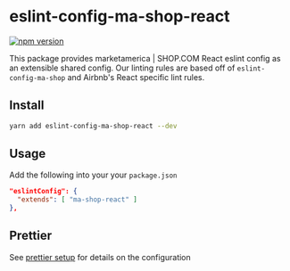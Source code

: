 # eslint-config-ma-shop-react

[![npm version](https://badge.fury.io/js/eslint-config-ma-shop-react.svg)](http://badge.fury.io/js/eslint-config-ma-shop-react)

This package provides marketamerica | SHOP.COM React eslint config as an
extensible shared config. Our linting rules are based off of
`eslint-config-ma-shop` and Airbnb's React specific lint rules.

## Install

```bash
yarn add eslint-config-ma-shop-react --dev
```

## Usage

Add the following into your your `package.json`

```json
"eslintConfig": {
  "extends": [ "ma-shop-react" ]
},
```

## Prettier

See [prettier setup](https://github.com/ma-shop/lint-rules#prettier) for details
on the configuration
